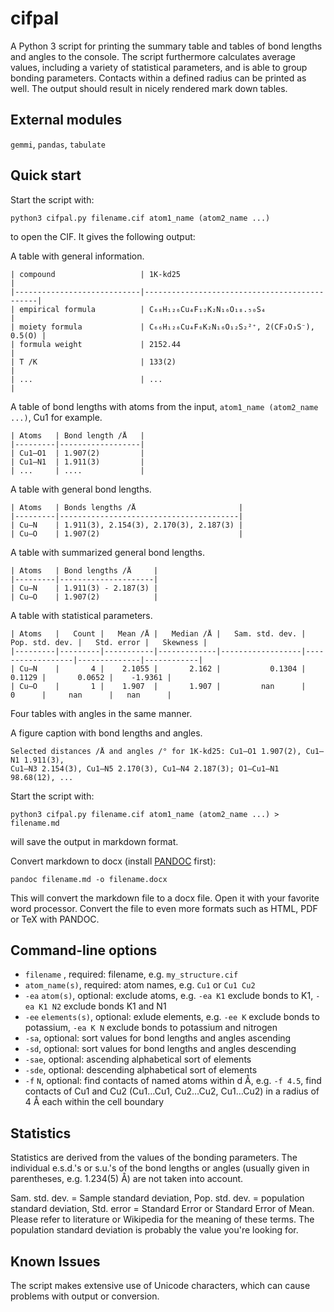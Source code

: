 # cifpal
A Python 3 script for printing the summary table and tables of bond lengths and angles to the console. The script furthermore calculates average values, including a variety of statistical parameters, and is able to group bonding parameters. Contacts within a defined radius can be printed as well. The output should result in nicely rendered mark down tables. 

## External modules
 `gemmi`,  `pandas`,  `tabulate`
 
## Quick start
 Start the script with:
```console
python3 cifpal.py filename.cif atom1_name (atom2_name ...)
```
to open the CIF. It gives the following output:

A table with general information.

```
| compound                   | 1K-kd25                                      |
|----------------------------|----------------------------------------------|
| empirical formula          | C₆₈H₁₂₆Cu₄F₁₂K₂N₁₆O₁₈.₅₀S₄                   |
| moiety formula             | C₆₆H₁₂₆Cu₄F₆K₂N₁₆O₁₂S₂²⁺, 2(CF₃O₃S⁻), 0.5(O) |
| formula weight             | 2152.44                                      |
| T /K                       | 133(2)                                       |
| ...                        | ...                                          |
```
A table of bond lengths with atoms from the input, `atom1_name (atom2_name ...)`, Cu1 for example.
```
| Atoms   | Bond length /Å   |
|---------|------------------|
| Cu1–O1  | 1.907(2)         |
| Cu1–N1  | 1.911(3)         |
| ...     | ....             |
```
A table with general bond lengths.
```
| Atoms   | Bonds lengths /Å                       |
|---------|----------------------------------------|
| Cu–N    | 1.911(3), 2.154(3), 2.170(3), 2.187(3) |
| Cu–O    | 1.907(2)                               |
```
A table with summarized general bond lengths.
```
| Atoms   | Bond lengths /Å     |
|---------|---------------------|
| Cu–N    | 1.911(3) - 2.187(3) |
| Cu–O    | 1.907(2)            |
```
A table with statistical parameters.
```
| Atoms   |   Count |   Mean /Å |   Median /Å |   Sam. std. dev. |   Pop. std. dev. |   Std. error |   Skewness |
|---------|---------|-----------|-------------|------------------|------------------|--------------|------------|
| Cu–N    |       4 |    2.1055 |       2.162 |           0.1304 |           0.1129 |       0.0652 |    -1.9361 |
| Cu–O    |       1 |    1.907  |       1.907 |         nan      |           0      |     nan      |   nan      |
```
Four tables with angles in the same manner.

A figure caption with bond lengths and angles.
```
Selected distances /Å and angles /° for 1K-kd25: Cu1–O1 1.907(2), Cu1–N1 1.911(3), 
Cu1–N3 2.154(3), Cu1–N5 2.170(3), Cu1–N4 2.187(3); O1–Cu1–N1 98.68(12), ...
```

Start the script with:
```console
python3 cifpal.py filename.cif atom1_name (atom2_name ...) > filename.md
```
will save the output in markdown format.

Convert markdown to docx (install [PANDOC](https://pandoc.org) first):
```console
pandoc filename.md -o filename.docx
```
This will convert the markdown file to a docx file. Open it with your favorite
word processor. Convert the file to even more formats such as HTML, PDF or TeX with PANDOC.

## Command-line options
- `filename` , required: filename, e.g. `my_structure.cif`
- `atom_name(s)`, required: atom names, e.g. `Cu1` or `Cu1 Cu2`
- `-ea` `atom(s)`, optional: exclude atoms, e.g. `-ea K1` exclude bonds to K1, `-ea K1 N2` exclude bonds K1 and N1
- `-ee` `elements(s)`,  optional: exlude elements,  e.g. `-ee K` exclude bonds to potassium, `-ea K N` exclude bonds to potassium and nitrogen
- `-sa`, optional: sort values for bond lengths and angles ascending
- `-sd`, optional: sort values for bond lengths and angles descending
- `-sae`, optional: ascending alphabetical sort of elements
- `-sde`, optional:  descending alphabetical sort of elements
- `-f` `N`, optional: find contacts of named atoms within d Å, e.g. `-f 4.5`, find contacts of Cu1 and Cu2 (Cu1…Cu1, Cu2…Cu2, Cu1…Cu2) in a radius of 4 Å each within the cell boundary

## Statistics
Statistics are derived from the values of the bonding parameters. The individual e.s.d.'s or s.u.'s of the bond lengths or angles (usually given in parentheses, e.g. 1.234(5) Å) are not taken into account.

Sam. std. dev. = Sample standard deviation, Pop. std. dev. = population standard deviation, Std. error = Standard Error or Standard Error of Mean. Please refer to literature or Wikipedia for the meaning of these terms. The population standard deviation is probably the value you're looking for.

## Known Issues
The script makes extensive use of Unicode characters, which can cause problems with output or conversion.

